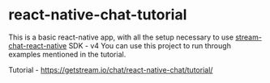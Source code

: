 # react-native-chat-tutorial

This is a basic react-native app, with all the setup necessary to use [stream-chat-react-native](https://github.com/GetStream/stream-chat-react-native) SDK - v4
You can use this project to run through examples mentioned in the tutorial. 

Tutorial - https://getstream.io/chat/react-native-chat/tutorial/
